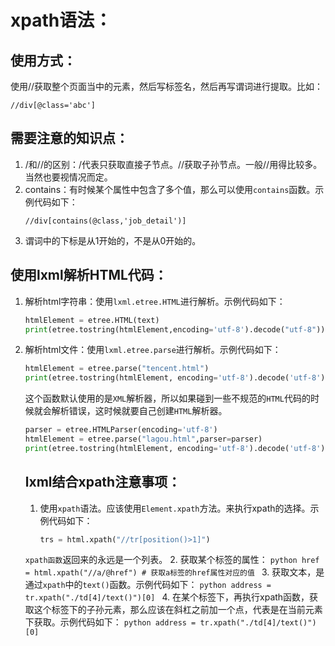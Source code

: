 # xpath语法：

## 使用方式：
使用//获取整个页面当中的元素，然后写标签名，然后再写谓词进行提取。比如：
```
//div[@class='abc']
```

## 需要注意的知识点：
1. /和//的区别：/代表只获取直接子节点。//获取子孙节点。一般//用得比较多。当然也要视情况而定。
2. contains：有时候某个属性中包含了多个值，那么可以使用`contains`函数。示例代码如下：
    ```
    //div[contains(@class,'job_detail')]
    ```
3. 谓词中的下标是从1开始的，不是从0开始的。

## 使用lxml解析HTML代码：
1. 解析html字符串：使用`lxml.etree.HTML`进行解析。示例代码如下：
    ```python
    htmlElement = etree.HTML(text)
    print(etree.tostring(htmlElement,encoding='utf-8').decode("utf-8"))
    ```
2. 解析html文件：使用`lxml.etree.parse`进行解析。示例代码如下：
    ```python
    htmlElement = etree.parse("tencent.html")
    print(etree.tostring(htmlElement, encoding='utf-8').decode('utf-8'))
    ```
    这个函数默认使用的是`XML`解析器，所以如果碰到一些不规范的`HTML`代码的时候就会解析错误，这时候就要自己创建`HTML`解析器。
    ```python
    parser = etree.HTMLParser(encoding='utf-8')
    htmlElement = etree.parse("lagou.html",parser=parser)
    print(etree.tostring(htmlElement, encoding='utf-8').decode('utf-8'))
    ```

    ## lxml结合xpath注意事项：
    1. 使用`xpath`语法。应该使用`Element.xpath`方法。来执行xpath的选择。示例代码如下：
        ```python
        trs = html.xpath("//tr[position()>1]")
        ```
    `xpath函数`返回来的永远是一个列表。
    2. 获取某个标签的属性：
        ```python
        href = html.xpath("//a/@href")
        # 获取a标签的href属性对应的值
        ```
    3. 获取文本，是通过`xpath`中的`text()`函数。示例代码如下：
        ```python
        address = tr.xpath("./td[4]/text()")[0]
        ```
    4. 在某个标签下，再执行xpath函数，获取这个标签下的子孙元素，那么应该在斜杠之前加一个点，代表是在当前元素下获取。示例代码如下：
        ```python
         address = tr.xpath("./td[4]/text()")[0]
        ```